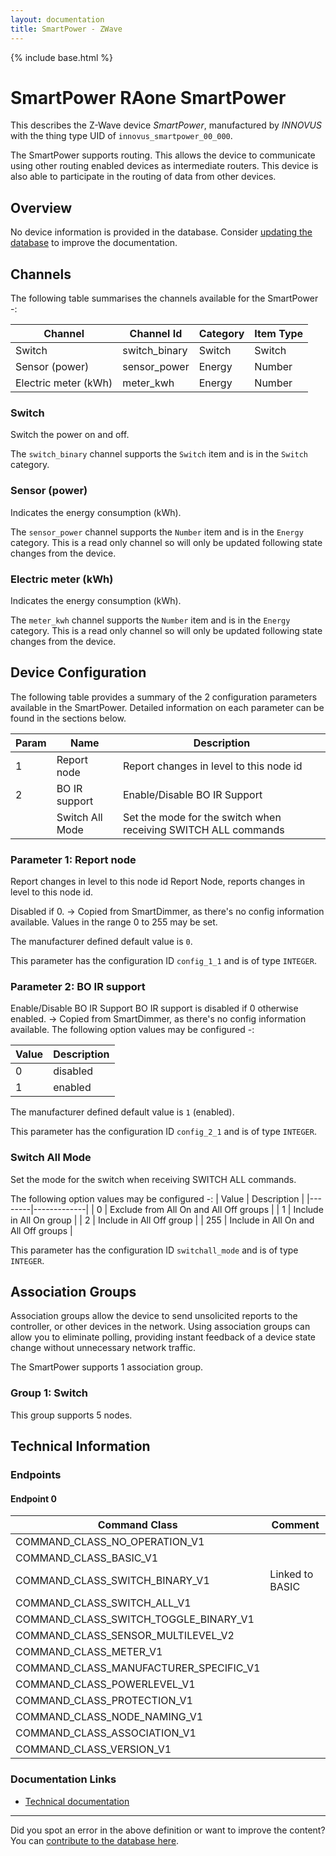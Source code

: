 ```yaml
---
layout: documentation
title: SmartPower - ZWave
---
```


{% include base.html %}

# SmartPower RAone SmartPower
This describes the Z-Wave device *SmartPower*, manufactured by *INNOVUS* with the thing type UID of ```innovus_smartpower_00_000```.

The SmartPower supports routing. This allows the device to communicate using other routing enabled devices as intermediate routers.  This device is also able to participate in the routing of data from other devices.

## Overview

No device information is provided in the database. Consider [updating the database](http://www.cd-jackson.com/index.php/zwave/zwave-device-database/zwave-device-list/devicesummary/61) to improve the documentation.

## Channels

The following table summarises the channels available for the SmartPower -:

| Channel | Channel Id | Category | Item Type |
|---------|------------|----------|-----------|
| Switch | switch_binary | Switch | Switch | 
| Sensor (power) | sensor_power | Energy | Number | 
| Electric meter (kWh) | meter_kwh | Energy | Number | 

### Switch

Switch the power on and off.

The ```switch_binary``` channel supports the ```Switch``` item and is in the ```Switch``` category.

### Sensor (power)

Indicates the energy consumption (kWh).

The ```sensor_power``` channel supports the ```Number``` item and is in the ```Energy``` category. This is a read only channel so will only be updated following state changes from the device.

### Electric meter (kWh)

Indicates the energy consumption (kWh).

The ```meter_kwh``` channel supports the ```Number``` item and is in the ```Energy``` category. This is a read only channel so will only be updated following state changes from the device.



## Device Configuration

The following table provides a summary of the 2 configuration parameters available in the SmartPower.
Detailed information on each parameter can be found in the sections below.

| Param | Name  | Description |
|-------|-------|-------------|
| 1 | Report node | Report changes in level to this node id |
| 2 | BO IR support | Enable/Disable BO IR Support |
|  | Switch All Mode | Set the mode for the switch when receiving SWITCH ALL commands |

### Parameter 1: Report node

Report changes in level to this node id
Report Node, reports changes in level to this node id.

Disabled if 0. -> Copied from SmartDimmer, as there's no config information available.
Values in the range 0 to 255 may be set.

The manufacturer defined default value is ```0```.

This parameter has the configuration ID ```config_1_1``` and is of type ```INTEGER```.


### Parameter 2: BO IR support

Enable/Disable BO IR Support
BO IR support is disabled if 0 otherwise enabled. -> Copied from SmartDimmer, as there's no config information available.
The following option values may be configured -:

| Value  | Description |
|--------|-------------|
| 0 | disabled |
| 1 | enabled |

The manufacturer defined default value is ```1``` (enabled).

This parameter has the configuration ID ```config_2_1``` and is of type ```INTEGER```.

### Switch All Mode

Set the mode for the switch when receiving SWITCH ALL commands.

The following option values may be configured -:
| Value  | Description |
|--------|-------------|
| 0 | Exclude from All On and All Off groups |
| 1 | Include in All On group |
| 2 | Include in All Off group |
| 255 | Include in All On and All Off groups |

This parameter has the configuration ID ```switchall_mode``` and is of type ```INTEGER```.


## Association Groups

Association groups allow the device to send unsolicited reports to the controller, or other devices in the network. Using association groups can allow you to eliminate polling, providing instant feedback of a device state change without unnecessary network traffic.

The SmartPower supports 1 association group.

### Group 1: Switch


This group supports 5 nodes.

## Technical Information

### Endpoints

#### Endpoint 0

| Command Class | Comment |
|---------------|---------|
| COMMAND_CLASS_NO_OPERATION_V1| |
| COMMAND_CLASS_BASIC_V1| |
| COMMAND_CLASS_SWITCH_BINARY_V1| Linked to BASIC|
| COMMAND_CLASS_SWITCH_ALL_V1| |
| COMMAND_CLASS_SWITCH_TOGGLE_BINARY_V1| |
| COMMAND_CLASS_SENSOR_MULTILEVEL_V2| |
| COMMAND_CLASS_METER_V1| |
| COMMAND_CLASS_MANUFACTURER_SPECIFIC_V1| |
| COMMAND_CLASS_POWERLEVEL_V1| |
| COMMAND_CLASS_PROTECTION_V1| |
| COMMAND_CLASS_NODE_NAMING_V1| |
| COMMAND_CLASS_ASSOCIATION_V1| |
| COMMAND_CLASS_VERSION_V1| |

### Documentation Links

* [Technical documentation](https://www.cd-jackson.com/zwave_device_uploads/61/smartpower-zw-tech-doc.pdf)

---

Did you spot an error in the above definition or want to improve the content?
You can [contribute to the database here](http://www.cd-jackson.com/index.php/zwave/zwave-device-database/zwave-device-list/devicesummary/61).
